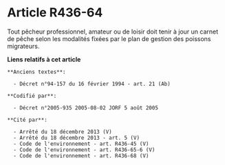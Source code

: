 # Article R436-64

Tout pêcheur professionnel, amateur ou de loisir doit tenir à jour un carnet de pêche selon les modalités fixées par le plan
de gestion des poissons migrateurs.

**Liens relatifs à cet article**

	**Anciens textes**:

	  - Décret n°94-157 du 16 février 1994 - art. 21 (Ab)

	**Codifié par**:

	  - Décret n°2005-935 2005-08-02 JORF 5 août 2005

	**Cité par**:

	  - Arrêté du 18 décembre 2013 (V)
	  - Arrêté du 18 décembre 2013 - art. 5 (V)
	  - Code de l'environnement - art. R436-45 (V)
	  - Code de l'environnement - art. R436-65-6 (V)
	  - Code de l'environnement - art. R436-68 (V)
